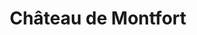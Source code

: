 ---
guid: "b481bdd84c6f"
title: "Château de Montfort"
latlng: "47.591623, 4.325307"
videoId: "8hufz5Npi48" 
---